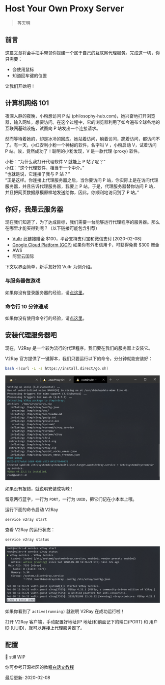 # Host Your Own Proxy Server

> 等天明

## 前言

这篇文章将会手把手带领你搭建一个属于自己的互联网代理服务。完成这一切，你只需要：

- 会使用鼠标
- 知道回车键的位置

让我们开始吧！

## 计算机网络 101

夜深人静的夜晚，小粉想访问 P 站 (philosophy-hub.com)，她兴奋地打开浏览器，输入网址，想要访问。在这个过程中，它的浏览器利用了如今遍布全球各地的互联网基础设施，试图向 P 站发出一个连接请求。

然而等待着她的，却是冰冷的回应。她站着访问，躺着访问，跪着访问，都访问不了。有一天，小红安利小粉一个神秘的软件，名字叫 V ，小粉启动 V，试着访问 P 站。诶，竟然成功了！聪明的小粉发现，V 是一款代理 (proxy) 软件。

小粉：“为什么我打开代理软件 V 就能上 P 站了呢？”  
小红：“这个代理软件，相当于一个中介。”  
“也就是说，它连接了我与 P 站？”  
“正是这样。你连接上代理服务器之后，当你要访问 P 站，你实际上是在访问代理服务器，并且告诉代理服务器，我要上 P 站。于是，代理服务器替你访问 P 站，并且把网页数据原模原样地发送给你，因此，你顺利地访问到了 P 站。”

## 你好，我是云服务器

现在我们知道了，为了达成目标，我们需要一台能够运行代理程序的服务器。那么在哪里才能买得到呢？（以下链接可能包含引荐）

- [Vultr](https://www.vultr.com/?ref=8425681-6G) 此链接赠金 $100，平台支持支付宝和微信支付 [2020-02-08]
- [Google Cloud Platform (GCP)](cloud.google.com) 如果你有外币信用卡，可获得免费 $300 赠金
- AWS
- 阿里云国际

下文以界面简单，新手友好的 Vultr 为例介绍。

### 与服务器做游戏

如果你没有登录服务器的经验，请[点这里](server.md)。

### 命令行 10 分钟速成

如果你没有使用命令行的经验，请[点这里](shell.md)。

## 安装代理服务器吧

现在，V2Ray 是一个较为流行的代理程序。我们要在我们的服务器上安装它。

V2Ray 官方提供了一键脚本，我们只要运行以下的命令，分分钟就能安装好：

```sh
bash <(curl -L -s https://install.direct/go.sh)
```

![安装 V2Ray](asset/install.png)

如果没有报错，就说明安装成功辣！

留意两行蓝字，一行为 `PORT`，一行为 `UUID`，把它们记在小本本上哦。

运行下面的命令启动 V2Ray

```sh
service v2ray start
```

查看 V2Ray 的运行状态：

```sh
service v2ray status
```

![启动](asset/start-service.png)

如果你看到了 `active(running)` 就说明 V2Ray 在成功运行啦！

打开 V2Ray 客户端，手动配置好地址(IP 地址)和前面记下的端口(PORT) 和 用户ID (UUID)，就可以连接上代理服务器了。

## 配置

🚧 still WIP

你可参考开源社区的教程[白话文教程](https://guide.v2fly.org/)

最后更新: 2020-02-08
